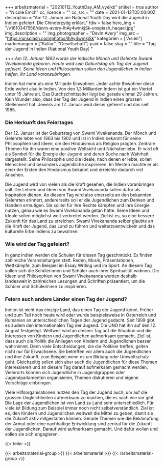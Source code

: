 +++
arbeitsmaterial = "20210112_YouthDay_AM_vyeikb"
artikel = true
author = "Nicole Emch"
cc_licence = ""
cc_src = ""
date = 2021-01-12T05:00:00Z
description = "Am 12. Januar am National Youth Day wird die Jugend in Indien gefeiert. Die Chinderzytig erklärt."
fdw = false
hero_img = "/v1610347556/devin-avery-lhAy4wmkjSk-unsplash_haqael.jpg"
img_description = ""
img_photographer = "Devin Avery"
img_src = "https://unsplash.com/photos/lhAy4wmkjSk"
kategorien = ["Asien"]
markierungen = ["Kultur", "Gesellschaft"]
paid = false
slug = ""
title = "Tag der Jugend in Indien (National Youth Day) "

+++
_Am 12. Januar 1863 wurde der indische Mönch und Gelehrte Swami Vivekananda geboren. Heute wird sein Geburtstag als Tag der Jugend gefeiert. Seine Ideen und Philosophien sollen den Jugendlichen in Indien helfen, ihr Land voranzubringen._

Indien hat mehr als eine Milliarde Einwohner. Jeder achte Bewohner diese Erde wohnt also in Indien. Von den 1,3 Milliarden Indern ist gut ein Viertel unter 15 Jahre alt. Das Durchschnittsalter liegt bei gerade einmal 29 Jahren. Kein Wunder also, dass der Tag der Jugend in Indien einen grossen Stellenwert hat. Jeweils am 12. Januar wird dieser gefeiert und das seit 1985.

### Die Herkunft des Feiertages

Der 12. Januar ist der Geburtstag von Swami Vivekananda. Der Mönch und Gelehrte lebte von 1863 bis 1902 und ist in Indien bekannt für seine Philosophien und Ideen, die den Hinduismus als Religion prägten. Zentrale Themen für ihn waren eine positive Weltsicht und Nächstenliebe. Er wird oft als Symbol für die Energie der Jugend und deren Suche nach Wahrheit dargestellt. Seine Philosophie und die Ideale, nach denen er lebte, sollen Menschen und besonders Jugendliche inspirieren. Im Westen machte er als einer der Ersten den Hinduismus bekannt und erreichte dadurch viel Ansehen.

Die Jugend wird von vielen als die Kraft gesehen, die Indien voranbringen soll. Die Lehren und Ideen von Swami Vivekananda sollen dafür als Inspiration dienen. An diesem Tag wird also einerseits an den bekannten Gelehrten erinnert, andererseits soll er die Jugendlichen zum Denken und Handeln ermutigen. Sie sollen für ihre Rechte kämpfen und ihre Energie nutzen, genau wie es Swami Vivekananda getan hätte. Seine Ideen und Ideale sollen möglichst weit verbreitet werden. Ziel ist es, so eine bessere Zukunft für das Land zu erreichen. Swami Vivekananda selber glaubte an die Kraft der Jugend, das Land zu führen und weiterzuentwickeln und das kulturelle Erbe Indiens zu bewahren.

### Wie wird der Tag gefeiert?

In ganz Indien werden die Schulen für diesen Tag geschmückt. Es finden zahlreiche Veranstaltungen statt. Reden, Musik, Präsentationen, Wettkämpfe, zum Beispiel im Essay Writing und im Sport. An diesem Tag sollen sich die Schülerinnen und Schüler auch ihrer Spiritualität widmen. Die Ideen und Philosophien von Swami Vivekananda werden deshalb landesweit in zahlreichen Lesungen und Schriften präsentiert, um die Schüler und Schülerinnen zu inspirieren.

### Feiern auch andere Länder einen Tag der Jugend?

Indien ist nicht das einzige Land, das einen Tag der Jugend kennt. Früher und zum Teil noch heute wird oder wurde beispielsweise in Österreich und Rumänien an unterschiedlichen Tagen der Jugend gedacht. Seit 1999 gibt es zudem den internationalen Tag der Jugend. Die UNO hat ihn auf den 12. August festgelegt. Weltweit wird an diesem Tag auf die Situation und die Interessen von Kindern und Jugendlichen aufmerksam gemacht. Ziel ist, dass auch die Politik die Anliegen von Kindern und Jugendlichen besser wahrnimmt. Denn viele Entscheidungen, die die Politiker treffen, gelten nicht nur für Erwachsene. Sie betreffen vor allem auch die Jugendlichen und ihre Zukunft, zum Beispiel wenn es um Bildung oder Umweltschutz geht. Gleichzeitig sollen sich aber auch die Jugendlichen für diese Themen interessieren und an diesem Tag darauf aufmerksam gemacht werden. Vielerorts können sich Jugendliche in Jugendgruppen oder Jugendparlamenten organisieren, Themen diskutieren und eigene Vorschläge einbringen.

Viele Hilfsorganisationen nutzen den Tag der Jugend auch, um auf die grossen Ungleichheiten aufmerksam zu machen, die es nach wie vor gibt. Die Lage der Jugendlichen ist von Land zu Land sehr unterschiedlich. Für viele ist Bildung zum Beispiel immer noch nicht selbstverständlich. Ziel ist es, den Kindern und Jugendlichen weltweit die Mittel zu geben, damit sie die Zukunft aktiv mitgestalten können. Gerade Themen wie die Bekämpfung der Armut oder eine nachhaltige Entwicklung sind zentral für die Zukunft der Jugendlichen. Darauf wird aufmerksam gemacht. Und dafür wollen und sollen sie sich engagieren.

{{< teiler >}}

{{< arbeitsmaterial-group >}}
{{< arbeitsmaterial >}}
{{< /arbeitsmaterial-group >}}